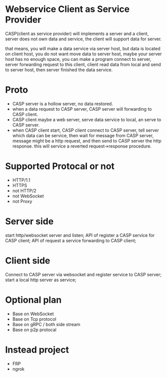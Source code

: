 # Webservice Client as Service Provider

CASP(client as service provider) will implements a server and a client, server does not own data and service, the client will support data for server.

that means, you will make a data service via server host, but data is located on client host, you do not want move data to server host, maybe your server host has no enough space, you can make a program connect to server, server forwarding request to this client, client read data from local and send to server host, then server finished the data service.

# Proto
- CASP server is a hollow server, no data restored.
- when a data request to CASP server, CASP server will forwarding to CASP client.
- CASP client maybe a web server, serve data service to local, an serve to CASP server.
- when CASP client start, CASP client connect to CASP server, tell server which data can be service, then wait for message from CASP server, message might be a http request, and then send to CASP server the http response. this will service a reverted request->response procedure.

# Supported Protocal or not
- HTTP/1.1
- HTTPS
- not HTTP/2
- not WebSocket
- not Proxy



# Server side
start http/websocket server and listen;
API of register a CASP service for CASP client;
API of request a service forwarding to CASP client;


# Client side
Connect to CASP server via websocket and register service to CASP server;
start a local http server as service;

# Optional plan
- Base on WebSocket
- Base on Tcp protocol
- Base on gRPC / both side stream
- Base on p2p protocal

# Instead project
- FRP
- ngrok


